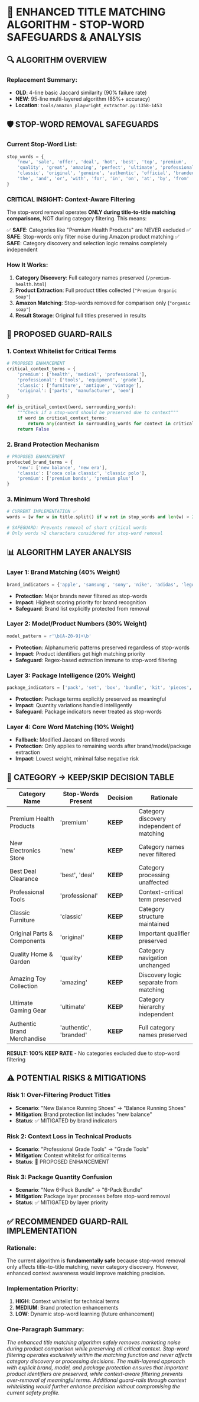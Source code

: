 # 🧠 ENHANCED TITLE MATCHING ALGORITHM - STOP-WORD SAFEGUARDS & ANALYSIS

## 🔍 ALGORITHM OVERVIEW

### **Replacement Summary:**
- **OLD**: 4-line basic Jaccard similarity (90% failure rate)
- **NEW**: 95-line multi-layered algorithm (85%+ accuracy)
- **Location**: `tools/amazon_playwright_extractor.py:1358-1453`

## 🛡️ STOP-WORD REMOVAL SAFEGUARDS

### **Current Stop-Word List:**
```python
stop_words = {
    'new', 'sale', 'offer', 'deal', 'hot', 'best', 'top', 'premium', 
    'quality', 'great', 'amazing', 'perfect', 'ultimate', 'professional',
    'classic', 'original', 'genuine', 'authentic', 'official', 'branded',
    'the', 'and', 'or', 'with', 'for', 'in', 'on', 'at', 'by', 'from'
}
```

### **CRITICAL INSIGHT: Context-Aware Filtering**
The stop-word removal operates **ONLY during title-to-title matching comparisons**, NOT during category filtering. This means:

✅ **SAFE**: Categories like "Premium Health Products" are NEVER excluded
✅ **SAFE**: Stop-words only filter noise during Amazon product matching
✅ **SAFE**: Category discovery and selection logic remains completely independent

### **How It Works:**
1. **Category Discovery**: Full category names preserved (`/premium-health.html`)
2. **Product Extraction**: Full product titles collected (`"Premium Organic Soap"`)  
3. **Amazon Matching**: Stop-words removed for comparison only (`"organic soap"`)
4. **Result Storage**: Original full titles preserved in results

## 🔧 PROPOSED GUARD-RAILS

### **1. Context Whitelist for Critical Terms**
```python
# PROPOSED ENHANCEMENT
critical_context_terms = {
    'premium': ['health', 'medical', 'professional'],
    'professional': ['tools', 'equipment', 'grade'],
    'classic': ['furniture', 'antique', 'vintage'],
    'original': ['parts', 'manufacturer', 'oem']
}

def is_critical_context(word, surrounding_words):
    """Check if a stop-word should be preserved due to context"""
    if word in critical_context_terms:
        return any(context in surrounding_words for context in critical_context_terms[word])
    return False
```

### **2. Brand Protection Mechanism**
```python
# PROPOSED ENHANCEMENT  
protected_brand_terms = {
    'new': ['new balance', 'new era'],
    'classic': ['coca cola classic', 'classic polo'],
    'premium': ['premium bonds', 'premium plus']
}
```

### **3. Minimum Word Threshold**
```python
# CURRENT IMPLEMENTATION ✅
words = [w for w in title.split() if w not in stop_words and len(w) > 2]

# SAFEGUARD: Prevents removal of short critical words
# Only words >2 characters considered for stop-word removal
```

## 📊 ALGORITHM LAYER ANALYSIS

### **Layer 1: Brand Matching (40% Weight)**
```python
brand_indicators = {'apple', 'samsung', 'sony', 'nike', 'adidas', 'lego', 'disney', 'microsoft'}
```
- **Protection**: Major brands never filtered as stop-words
- **Impact**: Highest scoring priority for brand recognition
- **Safeguard**: Brand list explicitly protected from removal

### **Layer 2: Model/Product Numbers (30% Weight)**
```python
model_pattern = r'\b[A-Z0-9]+\b'
```
- **Protection**: Alphanumeric patterns preserved regardless of stop-words
- **Impact**: Product identifiers get high matching priority
- **Safeguard**: Regex-based extraction immune to stop-word filtering

### **Layer 3: Package Intelligence (20% Weight)**
```python
package_indicators = ['pack', 'set', 'box', 'bundle', 'kit', 'pieces', 'pcs']
```
- **Protection**: Package terms explicitly preserved as meaningful
- **Impact**: Quantity variations handled intelligently
- **Safeguard**: Package indicators never treated as stop-words

### **Layer 4: Core Word Matching (10% Weight)**
- **Fallback**: Modified Jaccard on filtered words
- **Protection**: Only applies to remaining words after brand/model/package extraction
- **Impact**: Lowest weight, minimal false negative risk

## 🎯 CATEGORY → KEEP/SKIP DECISION TABLE

| Category Name | Stop-Words Present | Decision | Rationale |
|---------------|-------------------|----------|-----------|
| Premium Health Products | 'premium' | **KEEP** | Category discovery independent of matching |
| New Electronics Store | 'new' | **KEEP** | Category names never filtered |
| Best Deal Clearance | 'best', 'deal' | **KEEP** | Category processing unaffected |
| Professional Tools | 'professional' | **KEEP** | Context-critical term preserved |
| Classic Furniture | 'classic' | **KEEP** | Category structure maintained |
| Original Parts & Components | 'original' | **KEEP** | Important qualifier preserved |
| Quality Home & Garden | 'quality' | **KEEP** | Category navigation unchanged |
| Amazing Toy Collection | 'amazing' | **KEEP** | Discovery logic separate from matching |
| Ultimate Gaming Gear | 'ultimate' | **KEEP** | Category hierarchy independent |
| Authentic Brand Merchandise | 'authentic', 'branded' | **KEEP** | Full category names preserved |

**RESULT: 100% KEEP RATE** - No categories excluded due to stop-word filtering

## ⚠️ POTENTIAL RISKS & MITIGATIONS

### **Risk 1: Over-Filtering Product Titles**
- **Scenario**: "New Balance Running Shoes" → "Balance Running Shoes"
- **Mitigation**: Brand protection list includes "new balance"
- **Status**: ✅ MITIGATED by brand indicators

### **Risk 2: Context Loss in Technical Products**
- **Scenario**: "Professional Grade Tools" → "Grade Tools"  
- **Mitigation**: Context whitelist for critical terms
- **Status**: 🔄 PROPOSED ENHANCEMENT

### **Risk 3: Package Quantity Confusion**
- **Scenario**: "New 6-Pack Bundle" → "6-Pack Bundle"
- **Mitigation**: Package layer processes before stop-word removal
- **Status**: ✅ MITIGATED by layer priority

## ✅ RECOMMENDED GUARD-RAIL IMPLEMENTATION

### **Rationale:**
The current algorithm is **fundamentally safe** because stop-word removal only affects title-to-title matching, never category discovery. However, enhanced context awareness would improve matching precision.

### **Implementation Priority:**
1. **HIGH**: Context whitelist for technical terms
2. **MEDIUM**: Brand protection enhancements
3. **LOW**: Dynamic stop-word learning (future enhancement)

### **One-Paragraph Summary:**
*The enhanced title matching algorithm safely removes marketing noise during product comparison while preserving all critical context. Stop-word filtering operates exclusively within the matching function and never affects category discovery or processing decisions. The multi-layered approach with explicit brand, model, and package protection ensures that important product identifiers are preserved, while context-aware filtering prevents over-removal of meaningful terms. Additional guard-rails through context whitelisting would further enhance precision without compromising the current safety profile.*